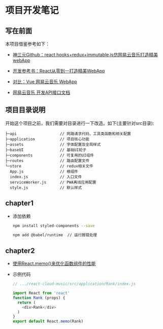 # 项目开发笔记

## 写在前面

本项目借鉴参考如下：

* [神三元Github：react hooks+redux+immutable.js仿网易云音乐打造精美webApp](https://github.com/sanyuan0704/react-cloud-music)
* [开发参考书：React从零到一打造精美WebApp](https://sanyuan0704.github.io/react-cloud-music/)
* [对比：Vue 网易云音乐 WebApp](https://github.com/caijinyc/vue-music-webapp)

* [网易云音乐 开发API接口文档](https://binaryify.github.io/NeteaseCloudMusicApi/#/?id=neteasecloudmusicapi)

## 项目目录说明

开始这个项目之前，我们需要对目录进行一下改造。如下(主要针对src目录):

```
├─api                   // 网路请求代码、工具类函数和相关配置
├─application           // 项目核心功能
├─assets                // 字体配置及全局样式
├─baseUI                // 基础UI轮子
├─components            // 可复用的UI组件
├─routes                // 路由配置文件
└─store                 // redux相关文件
  App.js                // 根组件
  index.js              // 入口文件
  serviceWorker.js      // PWA离线应用配置
  style.js              // 默认样式
```

## chapter1

* 添加依赖

  ```bash
  npm install styled-components --save
  
  npm add @babel/runtime  // 运行报错处理
  ```

## chapter2

* [使用React.memo()来优化函数组件的性能](https://juejin.im/post/5c8edf626fb9a0710d65c7fc)

* 示例代码

  ```javascript
  // .../react-cloud-music/src/application/Rank/index.js
  
  import React from 'react'
  function Rank (props) {
    return (
      <div>Rank</div>
    )
  }
  export default React.memo(Rank)
  ```

